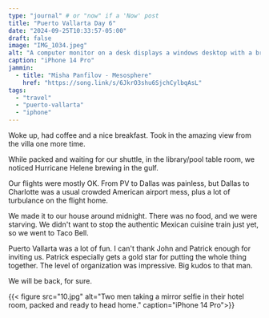 ```yaml
---
type: "journal" # or "now" if a 'Now' post
title: "Puerto Vallarta Day 6"
date: "2024-09-25T10:33:57-05:00"
draft: false
image: "IMG_1034.jpeg"
alt: "A computer monitor on a desk displays a windows desktop with a browser showing a weather report of two large storms brewing in the south Pacific and Gulf of Mexico."
caption: "iPhone 14 Pro"
jammin:
  - title: "Misha Panfilov - Mesosphere"
    href: "https://song.link/s/6JkrO3shu6SjchCylbqAsL"
tags:
  - "travel"
  - "puerto-vallarta"
  - "iphone"
---
```


Woke up, had coffee and a nice breakfast. Took in the amazing view from the villa one more time.

While packed and waiting for our shuttle, in the library/pool table room, we noticed Hurricane Helene brewing in the gulf.

Our flights were mostly OK. From PV to Dallas was painless, but Dallas to Charlotte was a usual crowded American airport mess, plus a lot of turbulance on the flight home.

We made it to our house around midnight. There was no food, and we were starving. We didn't want to stop the authentic Mexican cuisine train just yet, so we went to Taco Bell.

Puerto Vallarta was a lot of fun. I can't thank John and Patrick enough for inviting us. Patrick especially gets a gold star for putting the whole thing together. The level of organization was impressive. Big kudos to that man.

We will be back, for sure.

{{< figure src="10.jpg" alt="Two men taking a mirror selfie in their hotel room, packed and ready to head home." caption="iPhone 14 Pro">}}
